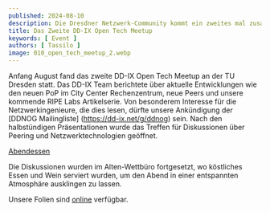 ```yaml
---
published: 2024-08-10
description: Die Dresdner Netzwerk-Community kommt ein zweites mal zusammen.
title: Das Zweite DD-IX Open Tech Meetup
keywords: [ Event ]
authors: [ Tassilo ]
image: 010_open_tech_meetup_2.webp
---
```


Anfang August fand das zweite DD-IX Open Tech Meetup an der TU Dresden statt. Das DD-IX Team berichtete über aktuelle 
Entwicklungen wie den neuen PoP im City Center Rechenzentrum, neue Peers und unsere kommende RIPE Labs Artikelserie.
Von besonderem Interesse für die Netzwerkingenieure, die dies lesen, dürfte unsere Ankündigung der 
[DDNOG Mailingliste] (https://dd-ix.net/g/ddnog) sein. Nach den halbstündigen Präsentationen wurde das Treffen für 
Diskussionen über Peering und Netzwerktechnologien geöffnet.

[Abendessen](010_open_tech_meetup_dinner.webp)

Die Diskussionen wurden im Alten-Wettbüro fortgesetzt, wo köstliches Essen und Wein serviert wurden, um den Abend in einer entspannten Atmosphäre ausklingen zu lassen.

Unsere Folien sind [online](https://talks.dd-ix.net/otm2024_08/otm2024_08.pdf) verfügbar.

